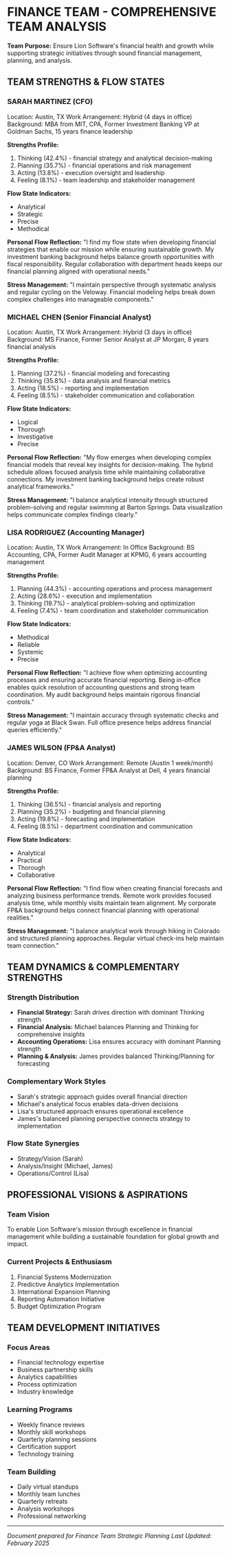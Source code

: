 # FINANCE TEAM - COMPREHENSIVE TEAM ANALYSIS

**Team Purpose:** Ensure Lion Software's financial health and growth while supporting strategic initiatives through sound financial management, planning, and analysis.

## TEAM STRENGTHS & FLOW STATES

### SARAH MARTINEZ (CFO)
Location: Austin, TX
Work Arrangement: Hybrid (4 days in office)
Background: MBA from MIT, CPA, Former Investment Banking VP at Goldman Sachs, 15 years finance leadership

**Strengths Profile:**
1. Thinking (42.4%) - financial strategy and analytical decision-making
2. Planning (35.7%) - financial operations and risk management
3. Acting (13.8%) - execution oversight and leadership
4. Feeling (8.1%) - team leadership and stakeholder management

**Flow State Indicators:**
- Analytical
- Strategic
- Precise
- Methodical

**Personal Flow Reflection:**
"I find my flow state when developing financial strategies that enable our mission while ensuring sustainable growth. My investment banking background helps balance growth opportunities with fiscal responsibility. Regular collaboration with department heads keeps our financial planning aligned with operational needs."

**Stress Management:**
"I maintain perspective through systematic analysis and regular cycling on the Veloway. Financial modeling helps break down complex challenges into manageable components."

### MICHAEL CHEN (Senior Financial Analyst)
Location: Austin, TX
Work Arrangement: Hybrid (3 days in office)
Background: MS Finance, Former Senior Analyst at JP Morgan, 8 years financial analysis

**Strengths Profile:**
1. Planning (37.2%) - financial modeling and forecasting
2. Thinking (35.8%) - data analysis and financial metrics
3. Acting (18.5%) - reporting and implementation
4. Feeling (8.5%) - stakeholder communication and collaboration

**Flow State Indicators:**
- Logical
- Thorough
- Investigative
- Precise

**Personal Flow Reflection:**
"My flow emerges when developing complex financial models that reveal key insights for decision-making. The hybrid schedule allows focused analysis time while maintaining collaborative connections. My investment banking background helps create robust analytical frameworks."

**Stress Management:**
"I balance analytical intensity through structured problem-solving and regular swimming at Barton Springs. Data visualization helps communicate complex findings clearly."

### LISA RODRIGUEZ (Accounting Manager)
Location: Austin, TX
Work Arrangement: In Office
Background: BS Accounting, CPA, Former Audit Manager at KPMG, 6 years accounting management

**Strengths Profile:**
1. Planning (44.3%) - accounting operations and process management
2. Acting (28.6%) - execution and implementation
3. Thinking (19.7%) - analytical problem-solving and optimization
4. Feeling (7.4%) - team coordination and stakeholder communication

**Flow State Indicators:**
- Methodical
- Reliable
- Systemic
- Precise

**Personal Flow Reflection:**
"I achieve flow when optimizing accounting processes and ensuring accurate financial reporting. Being in-office enables quick resolution of accounting questions and strong team coordination. My audit background helps maintain rigorous financial controls."

**Stress Management:**
"I maintain accuracy through systematic checks and regular yoga at Black Swan. Full office presence helps address financial queries efficiently."

### JAMES WILSON (FP&A Analyst)
Location: Denver, CO
Work Arrangement: Remote (Austin 1 week/month)
Background: BS Finance, Former FP&A Analyst at Dell, 4 years financial planning

**Strengths Profile:**
1. Thinking (36.5%) - financial analysis and reporting
2. Planning (35.2%) - budgeting and financial planning
3. Acting (19.8%) - forecasting and implementation
4. Feeling (8.5%) - department coordination and communication

**Flow State Indicators:**
- Analytical
- Practical
- Thorough
- Collaborative

**Personal Flow Reflection:**
"I find flow when creating financial forecasts and analyzing business performance trends. Remote work provides focused analysis time, while monthly visits maintain team alignment. My corporate FP&A background helps connect financial planning with operational realities."

**Stress Management:**
"I balance analytical work through hiking in Colorado and structured planning approaches. Regular virtual check-ins help maintain team connection."

## TEAM DYNAMICS & COMPLEMENTARY STRENGTHS

### Strength Distribution
- **Financial Strategy:** Sarah drives direction with dominant Thinking strength
- **Financial Analysis:** Michael balances Planning and Thinking for comprehensive insights
- **Accounting Operations:** Lisa ensures accuracy with dominant Planning strength
- **Planning & Analysis:** James provides balanced Thinking/Planning for forecasting

### Complementary Work Styles
- Sarah's strategic approach guides overall financial direction
- Michael's analytical focus enables data-driven decisions
- Lisa's structured approach ensures operational excellence
- James's balanced planning perspective connects strategy to implementation

### Flow State Synergies
- Strategy/Vision (Sarah)
- Analysis/Insight (Michael, James)
- Operations/Control (Lisa)

## PROFESSIONAL VISIONS & ASPIRATIONS

### Team Vision
To enable Lion Software's mission through excellence in financial management while building a sustainable foundation for global growth and impact.

### Current Projects & Enthusiasm
1. Financial Systems Modernization
2. Predictive Analytics Implementation
3. International Expansion Planning
4. Reporting Automation Initiative
5. Budget Optimization Program

## TEAM DEVELOPMENT INITIATIVES

### Focus Areas
- Financial technology expertise
- Business partnership skills
- Analytics capabilities
- Process optimization
- Industry knowledge

### Learning Programs
- Weekly finance reviews
- Monthly skill workshops
- Quarterly planning sessions
- Certification support
- Technology training

### Team Building
- Daily virtual standups
- Monthly team lunches
- Quarterly retreats
- Analysis workshops
- Professional networking

---

*Document prepared for Finance Team Strategic Planning*
*Last Updated: February 2025*